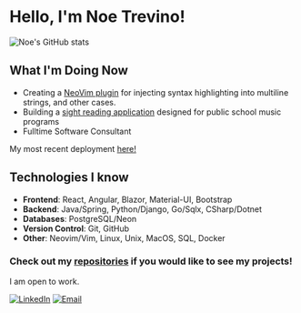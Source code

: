 
# Hello, I'm Noe Trevino!

![Noe's GitHub stats](https://github-readme-stats.vercel.app/api?username=TheNoeTrevino&show_icons=true&bg_color=00000000)

## What I'm Doing Now
- Creating a [NeoVim plugin](https://github.com/TheNoeTrevino/roids.nvim) for injecting syntax highlighting into multiline strings, and other cases.
- Building a [sight reading application](https://github.com/TheNoeTrevino/tremolo) designed for public school music programs
- Fulltime Software Consultant

My most recent deployment [here!](https://havnermusic.com/)

## Technologies I know
- **Frontend**: React, Angular, Blazor, Material-UI, Bootstrap
- **Backend**: Java/Spring, Python/Django, Go/Sqlx, CSharp/Dotnet
- **Databases**: PostgreSQL/Neon
- **Version Control**: Git, GitHub
- **Other**: Neovim/Vim, Linux, Unix, MacOS, SQL, Docker

  
### Check out my [repositories](https://github.com/TheNoeTrevino?tab=repositories) if you would like to see my projects!

I am open to work.

[![LinkedIn](https://img.shields.io/badge/LinkedIn-Connect-blue)]([https://www.linkedin.com/in/your-linkedin/](https://www.linkedin.com/in/noe-trevino-7422962aa/)) [![Email](https://img.shields.io/badge/Email-Contact-red)](mailto:noetrevino.music@gmail.com)
